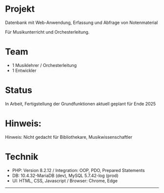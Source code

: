 ﻿
# Projekt
Datenbank mit Web-Anwendung, Erfassung und Abfrage von Notenmaterial

Für Musikunterricht und Orchesterleitung. 

# Team
 * 1 Musiklehrer / Orchesterleitung
 * 1 Entwickler

# Status
In Arbeit, Fertigstellung der Grundfunktionen aktuell geplant für Ende 2025


# Hinweis: 
Hinweis: Nicht gedacht für Bibliothekare, Musikwissenschaftler


# Technik    
 * PHP: Version 8.2.12 / Integration: OOP, PDO, Prepared Statements
 * DB: 10.4.32-MariaDB (dev), MySQL 5.7.42-log (prod) 
 * UI: HTML, CSS, Javascript / Browser: Chrome, Edge




-----

